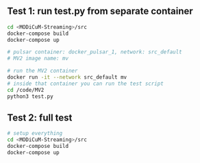 
## Test 1: run test.py from separate container
```bash
cd <MODiCuM-Streaming>/src
docker-compose build
docker-compose up

# pulsar container: docker_pulsar_1, network: src_default
# MV2 image name: mv

# run the MV2 container
docker run -it --network src_default mv
# inside that container you can run the test script
cd /code/MV2
python3 test.py
```


## Test 2: full test
```bash
# setup everything
cd <MODiCuM-Streaming>/src
docker-compose build
docker-compose up


```